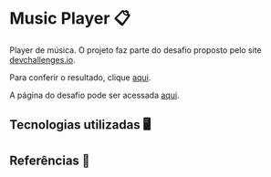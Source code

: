 # Music Player 📋

Player de música. O projeto faz parte do desafio proposto pelo site [devchallenges.io](https://devchallenges.io).

Para conferir o resultado, clique [aqui](https://guess-the-word-game-eta.vercel.app/).

A página do desafio pode ser acessada [aqui](https://devchallenges.io/challenge/36).

## Tecnologias utilizadas 🖥️

<!-- HTML5, CSS, Javascript, JSDoc. Tive dificuldades para o desenvolvimento da lógica. -->

## Referências 🔗
<!-- * [Como misturar um array em JavaScript?](https://pt.stackoverflow.com/questions/94646/como-misturar-um-array-em-javascript)
* [Fisher–Yates Shuffle](https://bost.ocks.org/mike/shuffle/) -->
